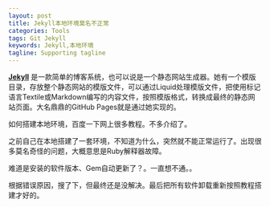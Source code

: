 ```yaml
---
layout: post
title: Jekyll本地环境莫名不正常
categories: Tools
tags: Git Jekyll 
keywords: Jekyll,本地环境
tagline: Supporting tagline
---
```

**[Jekyll](http://jekyllrb.com/)** 是一款简单的博客系统，也可以说是一个静态网站生成器。她有一个模版目录，存放整个静态网站的模版文件，可以通过Liquid处理模版文件，把使用标记语言Textile或Markdown编写的内容文件，按照模版格式，转换成最终的静态网站页面。大名鼎鼎的GitHub Pages就是通过她实现的。

如何搭建本地环境，百度一下网上很多教程。不多介绍了。

之前自己在本地搭建了一套环境，不知道为什么，突然就不能正常运行了。出现很多莫名奇怪的问题，大概意思是Ruby解释器故障。

难道是安装的软件版本、Gem自动更新了？。一直想不通。。

根据错误原因，搜了下，但最终还是没解决。最后把所有软件卸载重新按照教程搭建才好的。

